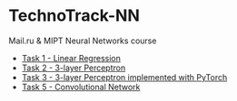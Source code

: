 # TechnoTrack-NN
Mail.ru &amp; MIPT Neural Networks course
  
- [Task 1 - Linear Regression](https://github.com/Ars235/TechnoTrack-NN/blob/master/LinearRegression/linear_regression.ipynb)  
- [Task 2 - 3-layer Perceptron](https://github.com/Ars235/TechnoTrack-NN/blob/master/Perceptron/perceptron.ipynb)  
- [Task 3 - 3-layer Perceptron implemented with PyTorch](https://github.com/Ars235/TechnoTrack-NN/blob/master/Perceptron_PyTorch/perceptron_torch.ipynb)  
- [Task 5 - Convolutional Network](https://github.com/Ars235/TechnoTrack_NN/blob/master/ConvolutionalNetworks/convolution_pytorch.ipynb)